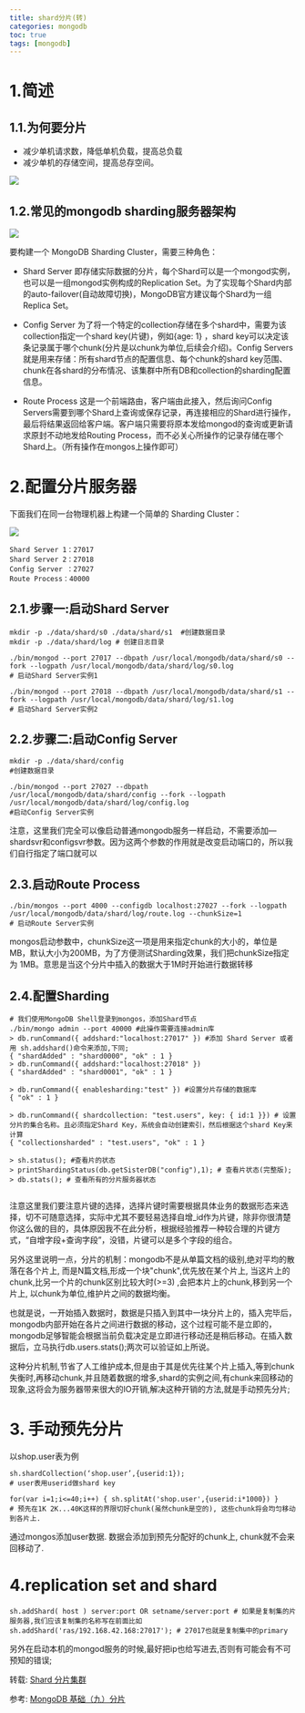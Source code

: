 ```yaml
---
title: shard分片(转)
categories: mongodb   
toc: true  
tags: [mongodb]
---
```




# 1.简述

## 1.1.为何要分片

* 减少单机请求数，降低单机负载，提高总负载
* 减少单机的存储空间，提高总存空间。


![](http://ols7leonh.bkt.clouddn.com//assert/img/nosql/mongodb/shard/1.png)


 
## 1.2.常见的mongodb sharding服务器架构

![](http://ols7leonh.bkt.clouddn.com//assert/img/nosql/mongodb/shard/2.png)

要构建一个 MongoDB Sharding Cluster，需要三种角色：


* Shard Server
即存储实际数据的分片，每个Shard可以是一个mongod实例，也可以是一组mongod实例构成的Replication Set。为了实现每个Shard内部的auto-failover(自动故障切换)，MongoDB官方建议每个Shard为一组Replica Set。
 

* Config Server
为了将一个特定的collection存储在多个shard中，需要为该collection指定一个shard key(片键)，例如{age: 1} ，shard key可以决定该条记录属于哪个chunk(分片是以chunk为单位,后续会介绍)。Config Servers就是用来存储：所有shard节点的配置信息、每个chunk的shard key范围、chunk在各shard的分布情况、该集群中所有DB和collection的sharding配置信息。
 
* Route Process
这是一个前端路由，客户端由此接入，然后询问Config Servers需要到哪个Shard上查询或保存记录，再连接相应的Shard进行操作，最后将结果返回给客户端。客户端只需要将原本发给mongod的查询或更新请求原封不动地发给Routing Process，而不必关心所操作的记录存储在哪个Shard上。（所有操作在mongos上操作即可）




# 2.配置分片服务器
下面我们在同一台物理机器上构建一个简单的 Sharding Cluster：


![](http://ols7leonh.bkt.clouddn.com//assert/img/nosql/mongodb/shard/3.gif)
 

```
Shard Server 1：27017
Shard Server 2：27018
Config Server ：27027
Route Process：40000

```


## 2.1.步骤一:启动Shard Server

```
mkdir -p ./data/shard/s0 ./data/shard/s1  #创建数据目录
mkdir -p ./data/shard/log # 创建日志目录

./bin/mongod --port 27017 --dbpath /usr/local/mongodb/data/shard/s0 --fork --logpath /usr/local/mongodb/data/shard/log/s0.log 
# 启动Shard Server实例1

./bin/mongod --port 27018 --dbpath /usr/local/mongodb/data/shard/s1 --fork --logpath /usr/local/mongodb/data/shard/log/s1.log 
# 启动Shard Server实例2

```

## 2.2.步骤二:启动Config Server

```
mkdir -p ./data/shard/config 
#创建数据目录
 
./bin/mongod --port 27027 --dbpath /usr/local/mongodb/data/shard/config --fork --logpath /usr/local/mongodb/data/shard/log/config.log 
#启动Config Server实例
```
注意，这里我们完全可以像启动普通mongodb服务一样启动，不需要添加—shardsvr和configsvr参数。因为这两个参数的作用就是改变启动端口的，所以我们自行指定了端口就可以


## 2.3.启动Route Process

```
./bin/mongos --port 4000 --configdb localhost:27027 --fork --logpath /usr/local/mongodb/data/shard/log/route.log --chunkSize=1 
# 启动Route Server实例
```

mongos启动参数中，chunkSize这一项是用来指定chunk的大小的，单位是MB，默认大小为200MB，为了方便测试Sharding效果，我们把chunkSize指定为 1MB。意思是当这个分片中插入的数据大于1M时开始进行数据转移

## 2.4.配置Sharding
```
# 我们使用MongoDB Shell登录到mongos，添加Shard节点
./bin/mongo admin --port 40000 #此操作需要连接admin库
> db.runCommand({ addshard:"localhost:27017" }) #添加 Shard Server 或者用 sh.addshard()命令来添加,下同;
{ "shardAdded" : "shard0000", "ok" : 1 }
> db.runCommand({ addshard:"localhost:27018" })
{ "shardAdded" : "shard0001", "ok" : 1 }
 
> db.runCommand({ enablesharding:"test" }) #设置分片存储的数据库
{ "ok" : 1 }
 
> db.runCommand({ shardcollection: "test.users", key: { id:1 }}) # 设置分片的集合名称。且必须指定Shard Key，系统会自动创建索引，然后根据这个shard Key来计算
{ "collectionsharded" : "test.users", "ok" : 1 }
 
> sh.status(); #查看片的状态
> printShardingStatus(db.getSisterDB("config"),1); # 查看片状态(完整版);
> db.stats(); # 查看所有的分片服务器状态
 

```

注意这里我们要注意片键的选择，选择片键时需要根据具体业务的数据形态来选择，切不可随意选择，实际中尤其不要轻易选择自增_id作为片键，除非你很清楚你这么做的目的，具体原因我不在此分析，根据经验推荐一种较合理的片键方式，“自增字段+查询字段”，没错，片键可以是多个字段的组合。
 
另外这里说明一点，分片的机制：mongodb不是从单篇文档的级别,绝对平均的散落在各个片上, 而是N篇文档,形成一个块"chunk",优先放在某个片上, 当这片上的chunk,比另一个片的chunk区别比较大时(>=3) ,会把本片上的chunk,移到另一个片上, 以chunk为单位,维护片之间的数据均衡。
 
也就是说，一开始插入数据时，数据是只插入到其中一块分片上的，插入完毕后，mongodb内部开始在各片之间进行数据的移动，这个过程可能不是立即的，mongodb足够智能会根据当前负载决定是立即进行移动还是稍后移动。在插入数据后，立马执行db.users.stats();两次可以验证如上所说。
 
这种分片机制,节省了人工维护成本,但是由于其是优先往某个片上插入,等到chunk失衡时,再移动chunk,并且随着数据的增多,shard的实例之间,有chunk来回移动的现象,这将会为服务器带来很大的IO开销,解决这种开销的方法,就是手动预先分片;


# 3. 手动预先分片

以shop.user表为例
```
sh.shardCollection(‘shop.user’,{userid:1}); 
# user表用userid做shard key
 
for(var i=1;i<=40;i++) { sh.splitAt('shop.user',{userid:i*1000}) } 
# 预先在1K 2K...40K这样的界限切好chunk(虽然chunk是空的), 这些chunk将会均匀移动到各片上.
```

通过mongos添加user数据. 数据会添加到预先分配好的chunk上, chunk就不会来回移动了.

# 4.replication set and shard

```
sh.addShard( host ) server:port OR setname/server:port # 如果是复制集的片服务器,我们应该复制集的名称写在前面比如
sh.addShard('ras/192.168.42.168:27017'); # 27017也就是复制集中的primary

```

另外在启动本机的mongod服务的时候,最好把ip也给写进去,否则有可能会有不可预知的错误;

转载:
[Shard 分片集群](https://segmentfault.com/a/1190000004263332)

参考:
[MongoDB 基础（九）分片](http://blog.csdn.net/kk185800961/article/details/45932747)


